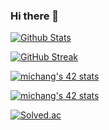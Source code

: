 ### Hi there 👋

[![Github Stats](https://github-readme-stats.vercel.app/api?username=minseok128&count_private=true&show_icons=true&theme=dark)](https://github.com/minseok128)

[![GitHub Streak](http://github-readme-streak-stats.herokuapp.com?user=minseok128&theme=tokyonight_duo)](https://github.com/minseok128)

[![michang's 42 stats](https://badge42.vercel.app/api/v2/clihfpixu004508mlxyqcs2qv/stats?cursusId=9&coalitionId=piscine)](https://github.com/JaeSeoKim/badge42)

[![michang's 42 stats](https://badge42.vercel.app/api/v2/clihfpixu004508mlxyqcs2qv/stats?cursusId=21&coalitionId=87)](https://github.com/JaeSeoKim/badge42)

[![Solved.ac](http://mazassumnida.wtf/api/v2/generate_badge?boj=minseok128)](https://solved.ac/profile/minseok128)
